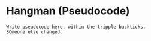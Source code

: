 # Hangman (Pseudocode)

```
Write pseudocode here, within the tripple backticks.
SOmeone else changed.
```
